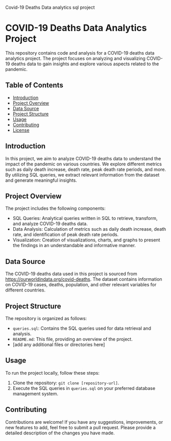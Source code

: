 Covid-19 Deaths Data analytics sql project
# COVID-19 Deaths Data Analytics Project

This repository contains code and analysis for a COVID-19 deaths data analytics project. The project focuses on analyzing and visualizing COVID-19 deaths data to gain insights and explore various aspects related to the pandemic.

## Table of Contents
- [Introduction](#introduction)
- [Project Overview](#project-overview)
- [Data Source](#data-source)
- [Project Structure](#project-structure)
- [Usage](#usage)
- [Contributing](#contributing)
- [License](#license)

## Introduction

In this project, we aim to analyze COVID-19 deaths data to understand the impact of the pandemic on various countries. We explore different metrics such as daily death increase, death rate, peak death rate periods, and more. By utilizing SQL queries, we extract relevant information from the dataset and generate meaningful insights.

## Project Overview

The project includes the following components:
- SQL Queries: Analytical queries written in SQL to retrieve, transform, and analyze COVID-19 deaths data.
- Data Analysis: Calculation of metrics such as daily death increase, death rate, and identification of peak death rate periods.
- Visualization: Creation of visualizations, charts, and graphs to present the findings in an understandable and informative manner.

## Data Source

The COVID-19 deaths data used in this project is sourced from  https://ourworldindata.org/covid-deaths. The dataset contains information on COVID-19 cases, deaths, population, and other relevant variables for different countries.

## Project Structure

The repository is organized as follows:

- `queries.sql`: Contains the SQL queries used for data retrieval and analysis.
- `README.md`: This file, providing an overview of the project.
- [add any additional files or directories here]

## Usage

To run the project locally, follow these steps:

1. Clone the repository: `git clone [repository-url]`.
2. Execute the SQL queries in `queries.sql` on your preferred database management system.

## Contributing

Contributions are welcome! If you have any suggestions, improvements, or new features to add, feel free to submit a pull request. Please provide a detailed description of the changes you have made.


